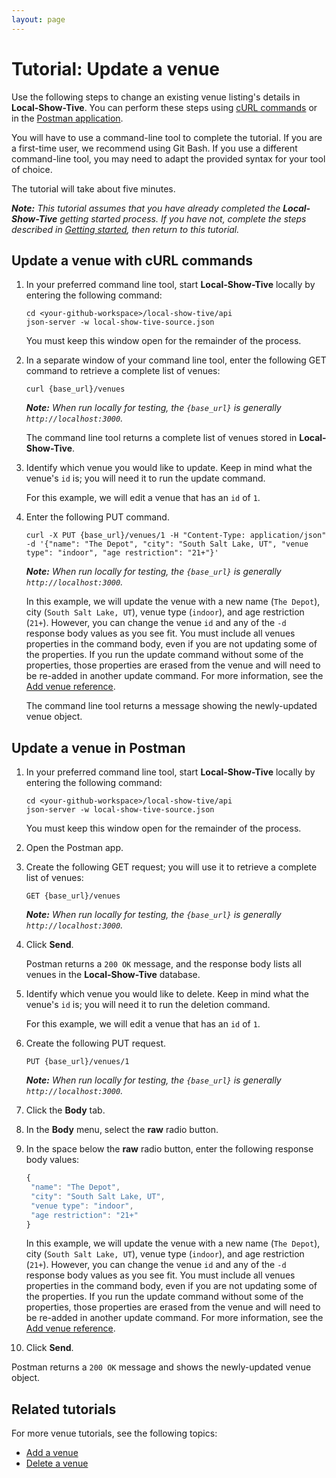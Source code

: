 ```yaml
---
layout: page
---
```


# Tutorial: Update a venue

Use the following steps to change an existing venue listing's details in **Local-Show-Tive**. You can perform these steps using [cURL commands](#update-a-venue-with-curl-commands) or in the [Postman application](#update-a-venue-in-postman).

You will have to use a command-line tool to complete the tutorial. If you are a first-time user, we recommend using Git Bash. If you use a different command-line tool, you may need to adapt the provided syntax for your tool of choice.

The tutorial will take about five minutes. 

_**Note:** This tutorial assumes that you have already completed the **Local-Show-Tive** getting started process. If you have not, complete the steps described in [Getting started](../getting-started.md), then return to this tutorial._

## Update a venue with cURL commands

1. In your preferred command line tool, start **Local-Show-Tive** locally by entering the following command:

    ```shell
    cd <your-github-workspace>/local-show-tive/api
    json-server -w local-show-tive-source.json
    ```
    You must keep this window open for the remainder of the process.

2. In a separate window of your command line tool, enter the following GET command to retrieve a complete list of venues:

    ```shell
    curl {base_url}/venues
    ```
    _**Note:** When run locally for testing, the `{base_url}` is generally `http://localhost:3000`._

    The command line tool returns a complete list of venues stored in **Local-Show-Tive**.

3. Identify which venue you would like to update. Keep in mind what the venue's `id` is; you will need it to run the update command. 

    For this example, we will edit a venue that has an `id` of `1`.

4. Enter the following PUT command. 

    ```shell
    curl -X PUT {base_url}/venues/1 -H "Content-Type: application/json" -d '{"name": "The Depot", "city": "South Salt Lake, UT", "venue type": "indoor", "age restriction": "21+"}'
    ```
    _**Note:** When run locally for testing, the `{base_url}` is generally `http://localhost:3000`._

    In this example, we will update the venue with a new name (`The Depot`), city (`South Salt Lake, UT`), venue type (`indoor`), and age restriction (`21+`). However, you can change the venue `id` and any of the `-d` response body values as you see fit. You must include all venues properties in the command body, even if you are not updating some of the properties. If you run the update command without some of the properties, those properties are erased from the venue and will need to be re-added in another update command. For more information, see the [Add venue reference](../references/post-add-venue.md).

    The command line tool returns a message showing the newly-updated venue object.

## Update a venue in Postman

1. In your preferred command line tool, start **Local-Show-Tive** locally by entering the following command:

    ```shell
    cd <your-github-workspace>/local-show-tive/api
    json-server -w local-show-tive-source.json
    ```
    You must keep this window open for the remainder of the process.

2. Open the Postman app.

3. Create the following GET request; you will use it to retrieve a complete list of venues:

    ```shell
    GET {base_url}/venues
    ```
    _**Note:** When run locally for testing, the `{base_url}` is generally `http://localhost:3000`._

4. Click **Send**. 

   Postman returns a `200 OK` message, and the response body lists all venues in the **Local-Show-Tive** database.

5. Identify which venue you would like to delete. Keep in mind what the venue's `id` is; you will need it to run the deletion command.

    For this example, we will edit a venue that has an `id` of `1`.

6. Create the following PUT request. 

    ```shell
    PUT {base_url}/venues/1
    ```
    _**Note:** When run locally for testing, the `{base_url}` is generally `http://localhost:3000`._

7. Click the **Body** tab.

8. In the **Body** menu, select the **raw** radio button.

9. In the space below the **raw** radio button, enter the following response body values:

   ```js
   {
    "name": "The Depot",
    "city": "South Salt Lake, UT",
    "venue type": "indoor",
    "age restriction": "21+"
   }
   ```
    In this example, we will update the venue with a new name (`The Depot`), city (`South Salt Lake, UT`), venue type (`indoor`), and age restriction (`21+`). However, you can change the venue `id` and any of the `-d` response body values as you see fit. You must include all venues properties in the command body, even if you are not updating some of the properties. If you run the update command without some of the properties, those properties are erased from the venue and will need to be re-added in another update command. For more information, see the [Add venue reference](../references/post-add-venue.md).

10. Click **Send**. 

   Postman returns a `200 OK` message and shows the newly-updated venue object.

## Related tutorials

For more venue tutorials, see the following topics:
- [Add a venue](update-a-venue.md)
- [Delete a venue](delete-a-venue.md)